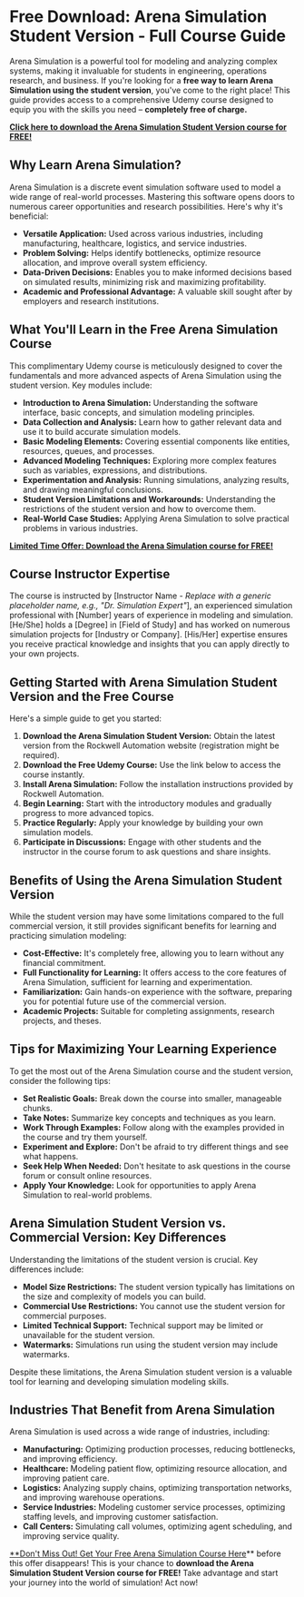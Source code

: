 # Free Download: Arena Simulation Student Version - Full Course Guide

Arena Simulation is a powerful tool for modeling and analyzing complex systems, making it invaluable for students in engineering, operations research, and business. If you're looking for a **free way to learn Arena Simulation using the student version**, you've come to the right place! This guide provides access to a comprehensive Udemy course designed to equip you with the skills you need – **completely free of charge.**

[**Click here to download the Arena Simulation Student Version course for FREE!**](https://udemywork.com/arena-simulation-student-version)

## Why Learn Arena Simulation?

Arena Simulation is a discrete event simulation software used to model a wide range of real-world processes. Mastering this software opens doors to numerous career opportunities and research possibilities. Here's why it's beneficial:

*   **Versatile Application:** Used across various industries, including manufacturing, healthcare, logistics, and service industries.
*   **Problem Solving:** Helps identify bottlenecks, optimize resource allocation, and improve overall system efficiency.
*   **Data-Driven Decisions:** Enables you to make informed decisions based on simulated results, minimizing risk and maximizing profitability.
*   **Academic and Professional Advantage:** A valuable skill sought after by employers and research institutions.

## What You'll Learn in the Free Arena Simulation Course

This complimentary Udemy course is meticulously designed to cover the fundamentals and more advanced aspects of Arena Simulation using the student version. Key modules include:

*   **Introduction to Arena Simulation:** Understanding the software interface, basic concepts, and simulation modeling principles.
*   **Data Collection and Analysis:** Learn how to gather relevant data and use it to build accurate simulation models.
*   **Basic Modeling Elements:** Covering essential components like entities, resources, queues, and processes.
*   **Advanced Modeling Techniques:** Exploring more complex features such as variables, expressions, and distributions.
*   **Experimentation and Analysis:** Running simulations, analyzing results, and drawing meaningful conclusions.
*   **Student Version Limitations and Workarounds:** Understanding the restrictions of the student version and how to overcome them.
*   **Real-World Case Studies:** Applying Arena Simulation to solve practical problems in various industries.

[**Limited Time Offer: Download the Arena Simulation course for FREE!**](https://udemywork.com/arena-simulation-student-version)

## Course Instructor Expertise

The course is instructed by [Instructor Name - *Replace with a generic placeholder name, e.g., "Dr. Simulation Expert"*], an experienced simulation professional with [Number] years of experience in modeling and simulation. [He/She] holds a [Degree] in [Field of Study] and has worked on numerous simulation projects for [Industry or Company]. [His/Her] expertise ensures you receive practical knowledge and insights that you can apply directly to your own projects.

## Getting Started with Arena Simulation Student Version and the Free Course

Here's a simple guide to get you started:

1.  **Download the Arena Simulation Student Version:** Obtain the latest version from the Rockwell Automation website (registration might be required).
2.  **Download the Free Udemy Course:** Use the link below to access the course instantly.
3.  **Install Arena Simulation:** Follow the installation instructions provided by Rockwell Automation.
4.  **Begin Learning:** Start with the introductory modules and gradually progress to more advanced topics.
5.  **Practice Regularly:** Apply your knowledge by building your own simulation models.
6.  **Participate in Discussions:** Engage with other students and the instructor in the course forum to ask questions and share insights.

## Benefits of Using the Arena Simulation Student Version

While the student version may have some limitations compared to the full commercial version, it still provides significant benefits for learning and practicing simulation modeling:

*   **Cost-Effective:** It's completely free, allowing you to learn without any financial commitment.
*   **Full Functionality for Learning:** It offers access to the core features of Arena Simulation, sufficient for learning and experimentation.
*   **Familiarization:** Gain hands-on experience with the software, preparing you for potential future use of the commercial version.
*   **Academic Projects:** Suitable for completing assignments, research projects, and theses.

## Tips for Maximizing Your Learning Experience

To get the most out of the Arena Simulation course and the student version, consider the following tips:

*   **Set Realistic Goals:** Break down the course into smaller, manageable chunks.
*   **Take Notes:** Summarize key concepts and techniques as you learn.
*   **Work Through Examples:** Follow along with the examples provided in the course and try them yourself.
*   **Experiment and Explore:** Don't be afraid to try different things and see what happens.
*   **Seek Help When Needed:** Don't hesitate to ask questions in the course forum or consult online resources.
*   **Apply Your Knowledge:** Look for opportunities to apply Arena Simulation to real-world problems.

## Arena Simulation Student Version vs. Commercial Version: Key Differences

Understanding the limitations of the student version is crucial. Key differences include:

*   **Model Size Restrictions:** The student version typically has limitations on the size and complexity of models you can build.
*   **Commercial Use Restrictions:** You cannot use the student version for commercial purposes.
*   **Limited Technical Support:** Technical support may be limited or unavailable for the student version.
*   **Watermarks:** Simulations run using the student version may include watermarks.

Despite these limitations, the Arena Simulation student version is a valuable tool for learning and developing simulation modeling skills.

## Industries That Benefit from Arena Simulation

Arena Simulation is used across a wide range of industries, including:

*   **Manufacturing:** Optimizing production processes, reducing bottlenecks, and improving efficiency.
*   **Healthcare:** Modeling patient flow, optimizing resource allocation, and improving patient care.
*   **Logistics:** Analyzing supply chains, optimizing transportation networks, and improving warehouse operations.
*   **Service Industries:** Modeling customer service processes, optimizing staffing levels, and improving customer satisfaction.
*   **Call Centers:** Simulating call volumes, optimizing agent scheduling, and improving service quality.

[**Don't Miss Out! Get Your Free Arena Simulation Course Here](https://udemywork.com/arena-simulation-student-version)** before this offer disappears! This is your chance to **download the Arena Simulation Student Version course for FREE!** Take advantage and start your journey into the world of simulation! Act now!
